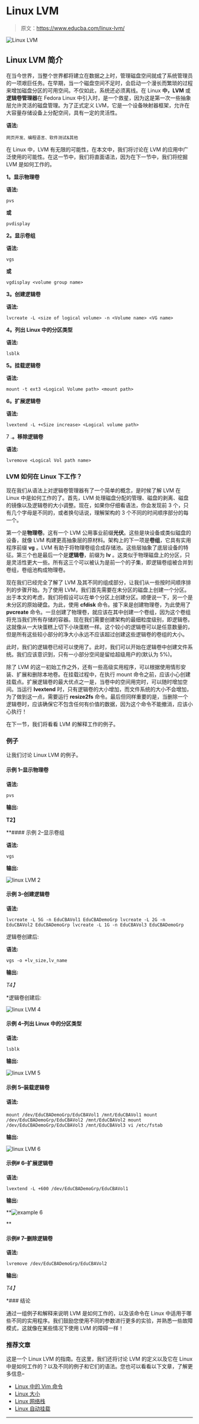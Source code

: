 # Linux LVM

> 原文：<https://www.educba.com/linux-lvm/>

![Linux LVM](img/cad88b6746d19b9e0d83fdf88ae21d59.png)



## Linux LVM 简介

在当今世界，当整个世界都将建立在数据之上时，管理磁盘空间就成了系统管理员的一项艰巨任务。在早期，当一个磁盘空间不足时，会启动一个漫长而繁琐的过程来增加磁盘分区的可用空间。不仅如此，系统还必须离线。在 Linux **中，LVM** 或**逻辑卷管理器**在 Fedora Linux 中引入时，是一个救星，因为这是第一次一些抽象层允许灵活的磁盘管理。为了正式定义 LVM，它是一个设备映射器框架，允许在大容量存储设备上分配空间，具有一定的灵活性。

**语法:**

<small>网页开发、编程语言、软件测试&其他</small>

在 Linux 中，LVM 有无限的可能性，在本文中，我们将讨论在 LVM 的应用中广泛使用的可能性。在这一节中，我们将直面语法，因为在下一节中，我们将挖掘 LVM 是如何工作的。

**1。显示物理卷**

**语法:**

`pvs`

**或**

`pvdisplay`

**2。显示卷组**

**语法:**

`vgs`

**或**

`vgdisplay <volume group name>`

**3。创建逻辑卷**

**语法:**

`lvcreate -L <size of logical volume> -n <Volume name> <VG name>`

**4。列出 Linux 中的分区类型**

**语法:**

`lsblk`

**5。挂载逻辑卷**

**语法:**

`mount -t ext3 <Logical Volume path> <mount path>`

**6。扩展逻辑卷**

**语法:**

`lvextend -L +<Size increase> <Logical volume path>`

7 .**。移除逻辑卷**

**语法:**

`lvremove <Logical Vol path name>`

### LVM 如何在 Linux 下工作？

现在我们从语法上对逻辑卷管理器有了一个简单的概念，是时候了解 LVM 在 Linux 中是如何工作的了。首先，LVM 处理磁盘分配的管理、磁盘的剥离、磁盘的镜像以及逻辑卷的大小调整。现在，如果你仔细看语法，你会发现前 3 个，只有几个字母是不同的，或者换句话说，理解架构的 3 个不同的时间顺序部分的每一个。

第一个是**物理卷**。这有一个 LVM 公用事业前缀**光伏**。这些是块设备或类似磁盘的设备，就像 LVM 构建更高抽象层的原材料。架构上的下一项是**卷组**，它具有实用程序前缀 **vg** 。LVM 有助于将物理卷组合成存储池。这些层抽象了底层设备的特征。第三个也是最后一个是**逻辑卷**，前缀为 **lv** 。这类似于物理磁盘上的分区，只是灵活性更大一些。所有这三个可以被认为是前一个的子集，即逻辑卷组被合并到卷组，卷组池构成物理卷。

现在我们已经完全了解了 LVM 及其不同的组成部分，让我们从一些按时间顺序排列的步骤开始。为了使用 LVM，我们首先需要在未分区的磁盘上创建一个分区。出于本文的考虑，我们将假设可以在单个分区上创建分区。顺便说一下，另一个是未分区的原始硬盘。为此，使用 **cfdisk** 命令。接下来是创建物理卷，为此使用了 **pvcreate** 命令。一旦创建了物理卷，就应该在其中创建一个卷组，因为这个卷组将充当我们所有存储的容器。现在我们需要创建架构的最细粒度级别，即逻辑卷。这就像从一大块蛋糕上切下小块蛋糕一样。这个较小的逻辑卷可以是任意数量的，但是所有这些较小部分的净大小永远不应该超过创建这些逻辑卷的卷组的大小。

此时，我们的逻辑卷已经可以使用了。此时，我们可以开始在逻辑卷中创建文件系统。我们应该意识到，只有一小部分空间是留给超级用户的(默认为 5%)。

除了 LVM 的这一初始工作之外，还有一些高级实用程序，可以根据使用情形安装、扩展和删除本地卷。在挂载过程中，在执行 mount 命令之前，应该小心创建挂载点。扩展逻辑卷的最大优点之一是，当卷中的空间用完时，可以随时增加空间。当运行 **lvextend** 时，只有逻辑卷的大小增加，而文件系统的大小不会增加，为了做到这一点，需要运行 **resize2fs** 命令。最后但同样重要的是，当删除一个逻辑卷时，应该确保它不包含任何有价值的数据，因为这个命令不能撤消，应该小心执行！

在下一节，我们将看看 LVM 的解释工作的例子。

### 例子

让我们讨论 Linux LVM 的例子。

#### 示例 1–显示物理卷

**语法:**

`pvs`

**输出:**

**T2】**



 **#### 示例 2–显示卷组

**语法:**

`vgs`

**输出:**

![linux LVM 2](img/fda112a8421005cd5c5db8699b9f578a.png)



#### 示例 3–创建逻辑卷

**语法:**

`lvcreate -L 5G -n EduCBAVol1 EduCBADemoGrp
lvcreate -L 2G -n EduCBAVol2 EduCBADemoGrp
lvcreate -L 1G -n EduCBAVol3 EduCBADemoGrp`

逻辑卷创建后:

**语法:**

`vgs -o +lv_size,lv_name`

**输出:**

*T4】*



 *逻辑卷创建后:

![linux LVM 4](img/b7258a844f6273aa36a8d9c510caea13.png)



#### 示例 4–列出 Linux 中的分区类型

**语法:**

`lsblk`

**输出:**

![linux LVM 5](img/bc97fe7e3dfb808fa162b64476230b86.png)



#### 示例 5–装载逻辑卷

#### **语法:**

`mount /dev/EduCBADemoGrp/EduCBAVol1 /mnt/EduCBAVol1
mount /dev/EduCBADemoGrp/EduCBAVol2 /mnt/EduCBAVol2
mount /dev/EduCBADemoGrp/EduCBAVol3 /mnt/EduCBAVol3
vi /etc/fstab`

**输出:**

![linux LVM 6](img/94bdeba365cd5ec2f91ebea4171da632.png)



#### 示例# 6–扩展逻辑卷

**语法:**

`lvextend -L +600 /dev/EduCBADemoGrp/EduCBAVol1`

**输出:**

**![example 6](img/0ac8fea68c892c540ce281530bcb1fdf.png)

** 

#### 示例# 7–删除逻辑卷

**语法:**

`lvremove /dev/EduCBADemoGrp/EduCBAVol2`

**输出:**

*T4】*



 *### 结论

通过一组例子和解释来说明 LVM 是如何工作的，以及该命令在 Linux 中适用于哪些不同的实用程序。我们鼓励您使用不同的参数进行更多的实验，并熟悉一些故障模式，这就像在某些情况下使用 LVM 的障碍一样！

### 推荐文章

这是一个 Linux LVM 的指南。在这里，我们还将讨论 LVM 的定义以及它在 Linux 中是如何工作的？以及不同的例子和它们的语法。您也可以看看以下文章，了解更多信息–

*   [Linux 中的 Vim 命令](https://www.educba.com/vim-command-in-linux/)
*   [Linux 大小](https://www.educba.com/linux-size/)
*   [Linux 网络栈](https://www.educba.com/linux-network-stack/)
*   [Linux 自动挂载](https://www.educba.com/linux-automount/)





****